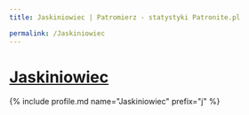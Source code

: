 ```yaml
---
title: Jaskiniowiec | Patromierz - statystyki Patronite.pl

permalink: /Jaskiniowiec
---
```


# [Jaskiniowiec](https://patronite.pl/Jaskiniowiec)

{% include profile.md name="Jaskiniowiec" prefix="j" %}
